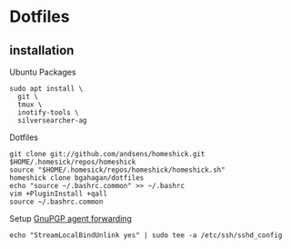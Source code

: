 Dotfiles
========

installation
------------

Ubuntu Packages
```
sudo apt install \
  git \
  tmux \
  inotify-tools \
  silversearcher-ag
```

Dotfiles
```
git clone git://github.com/andsens/homeshick.git $HOME/.homesick/repos/homeshick
source "$HOME/.homesick/repos/homeshick/homeshick.sh"
homeshick clone bgahagan/dotfiles
echo "source ~/.bashrc.common" >> ~/.bashrc
vim +PluginInstall +qall
source ~/.bashrc.common
```

Setup [GnuPGP agent forwarding](https://wiki.gnupg.org/AgentForwarding)
```
echo "StreamLocalBindUnlink yes" | sudo tee -a /etc/ssh/sshd_config
```

